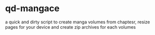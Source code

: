 qd-mangace
==========

a quick and dirty script to create manga volumes from chaptesr, resize pages for your device and create zip archives for each volumes 
